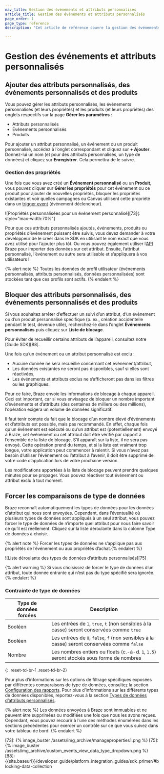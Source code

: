 ```yaml
---
nav_title: Gestion des événements et attributs personnalisés
article_title: Gestion des événements et attributs personnalisés
page_order: 1
page_type: reference
description: "Cet article de référence couvre la gestion des événements et attributs personnalisés, ainsi que la compréhension des comparaisons de type de données."

---
```


# Gestion des événements et attributs personnalisés

## Ajouter des attributs personnalisés, des événements personnalisés et des produits

Vous pouvez gérer les attributs personnalisés, les événements personnalisés (et leurs propriétés) et les produits (et leurs propriétés) des onglets respectifs sur la page **Gérer les paramètres** :

- Attributs personnalisés
- Événements personnalisés
- Produits

Pour ajouter un attribut personnalisé, un événement ou un produit personnalisé, accédez à l’onglet correspondant et cliquez sur **+ Ajouter**. Donnez-lui un nom (et pour des attributs personnalisés, un type de données) et cliquez sur **Enregistrer**. Cela permettra de le suivre.

### Gestion des propriétés

Une fois que vous avez créé un **Événement personnalisé** ou un **Produit**, vous pouvez cliquer sur **Gérer les propriétés** pour cet événement ou ce produit pour ajouter de nouvelles propriétés, bloquer les propriétés existantes et voir quelles campagnes ou Canvas utilisent cette propriété dans un [trigger event]({{site.baseurl}}/user_guide/engagement_tools/campaigns/scheduling_and_organizing/delivery_types/triggered_delivery/#step-1-select-a-trigger-event) (événement déclencheur).

![Propriétés personnalisées pour un événement personnalisé][73]{: style="max-width:70%"}

Pour que ces attributs personnalisés ajoutés, événements, produits ou propriétés d’événement puissent être suivis, vous devez demander à votre développeur de le créer dans le SDK en utilisant le nom exact que vous avez utilisé pour l’ajouter plus tôt. Ou vous pouvez également utiliser l’[API]({{site.baseurl}}/api/basics/) Braze pour importer des données sur cet attribut. Ensuite, l’attribut personnalisé, l’événement ou autre sera utilisable et s’appliquera à vos utilisateurs !

{% alert note %}
Toutes les données de profil utilisateur (événements personnalisés, attributs personnalisés, données personnalisées) sont stockées tant que ces profils sont actifs.
{% endalert %}

## Bloquer des attributs personnalisés, des événements personnalisés et des produits

Si vous souhaitez arrêter d’effectuer un suivi d’un attribut, d’un événement ou d’un produit personnalisé spécifique (p. ex., création accidentelle pendant le test, devenue utile), recherchez-le dans l’onglet **Événements personnalisés** puis cliquez sur **Liste de blocage**.

Pour éviter de recueillir certains attributs de l’appareil, consultez notre [Guide SDK][88].

Une fois qu’un événement ou un attribut personnalisé est exclu :

- Aucune donnée ne sera recueillie concernant cet événement/attribut,
- Les données existantes ne seront pas disponibles, sauf si elles sont réactivées,
- Les événements et attributs exclus ne s’afficheront pas dans les filtres ou les graphiques.

Pour ce faire, Braze envoie les informations de blocage à chaque appareil. Ceci est important, car si vous envisagez de bloquer un nombre important d’événements et d’attributs (des centaines de milliers ou des millions), l’opération exigera un volume de données significatif.

Il faut tenir compte du fait que le blocage d’un nombre élevé d’événements et d’attributs est possible, mais pas recommandé. En effet, chaque fois qu’un événement est exécuté ou qu’un attribut est (potentiellement) envoyé à Braze, cet événement ou cet attribut doit être vérifié par rapport à l’ensemble de la liste de blocage. S’il apparaît sur la liste, il ne sera pas envoyé. Cette opération prend du temps, et si la liste est vraiment trop longue, votre application peut commencer à ralentir. Si vous n’avez pas besoin d’utiliser l’événement ou l’attribut à l’avenir, il doit être supprimé de votre code d’application lors de votre prochaine version.

Les modifications apportées à la liste de blocage peuvent prendre quelques minutes pour se propager. Vous pouvez réactiver tout événement ou attribut exclu à tout moment.

## Forcer les comparaisons de type de données

Braze reconnaît automatiquement les types de données pour les données d’attribut qui nous sont envoyées. Cependant, dans l’éventualité où plusieurs types de données sont appliqués à un seul attribut, vous pouvez forcer le type de données de n’importe quel attribut pour nous faire savoir ce qu’il est réellement. Cliquez sur la liste déroulante dans la colonne Type de données à choisir.

{% alert note %} Forcer les types de données ne s’applique pas aux propriétés de l’événement ou aux propriétés d’achat.{% endalert %}

![Liste déroulante des types de données d’attributs personnalisés][75]

{% alert warning %}
Si vous choisissez de forcer le type de données d’un attribut, toute donnée entrante qui n’est pas du type spécifié sera ignorée.
{% endalert %}

### Contrainte de type de données

| Type de données forcées | Description |
|------------------|-------------|
| Booléen | Les entrées de `1`, `true`, `t` (non sensibles à la casse) seront conservées comme `true` |
| Booléen | Les entrées de `0`, `false`, `f` (non sensibles à la casse) seront conservées comme `false` |
| Nombre | Les nombres entiers ou floats (c.-à-d. `1`, `1.5`) seront stockés sous forme de nombres |
{: .reset-td-br-1 .reset-td-br-2}

Pour plus d’informations sur les options de filtrage spécifiques exposées par différentes comparaisons de type de données, consultez la section [Configuration des rapports][43]. Pour plus d’informations sur les différents types de données disponibles, reportez-vous à la section [Types de données d’attributs personnalisés][44].

{% alert note %}
Les données envoyées à Braze sont immuables et ne peuvent être supprimées ou modifiées une fois que nous les avons reçues. Cependant, vous pouvez recourir à l’une des méthodes énumérées dans les sections précédentes pour exercer un contrôle sur ce que vous suivez dans votre tableau de bord.
{% endalert %}


[43]: {{site.baseurl}}/user_guide/data_and_analytics/configuring_reporting/#configuring-reporting
[44]: {{site.baseurl}}/user_guide/data_and_analytics/custom_data/custom_attributes/#custom-attribute-data-types
[73]: {% image_buster /assets/img_archive/manageproperties1.png %}
[75]: {% image_buster /assets/img_archive/custom_events_view_data_type_dropdown.png %}
[88]: {{site.baseurl}}/developer_guide/platform_integration_guides/sdk_primer/#blocking-data-collection
